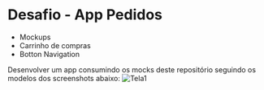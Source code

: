 # Desafio - App Pedidos
- Mockups
- Carrinho de compras
- Botton Navigation

Desenvolver um app consumindo os mocks deste repositório seguindo os modelos dos screenshots abaixo:
![Tela1](./screenshots/)